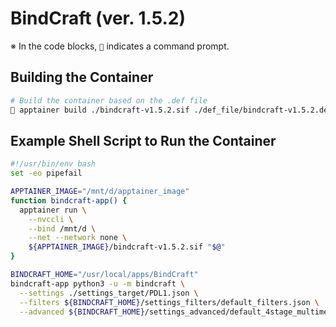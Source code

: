 # BindCraft (ver. 1.5.2)

※ In the code blocks, `🍅` indicates a command prompt.

## Building the Container

```bash
# Build the container based on the .def file
🍅 apptainer build ./bindcraft-v1.5.2.sif ./def_file/bindcraft-v1.5.2.def
```

## Example Shell Script to Run the Container

```bash
#!/usr/bin/env bash
set -eo pipefail

APPTAINER_IMAGE="/mnt/d/apptainer_image"
function bindcraft-app() {
  apptainer run \
    --nvccli \
    --bind /mnt/d \
    --net --network none \
    ${APPTAINER_IMAGE}/bindcraft-v1.5.2.sif "$@"
}

BINDCRAFT_HOME="/usr/local/apps/BindCraft"
bindcraft-app python3 -u -m bindcraft \
  --settings ./settings_target/PDL1.json \
  --filters ${BINDCRAFT_HOME}/settings_filters/default_filters.json \
  --advanced ${BINDCRAFT_HOME}/settings_advanced/default_4stage_multimer.json
```
